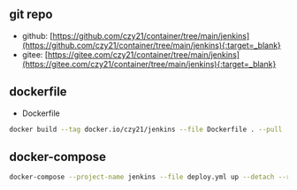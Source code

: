 ## git repo
  - github: [https://github.com/czy21/container/tree/main/jenkins](https://github.com/czy21/container/tree/main/jenkins){:target=_blank}
  - gitee: [https://gitee.com/czy21/container/tree/main/jenkins](https://gitee.com/czy21/container/tree/main/jenkins){:target=_blank}
## dockerfile
- Dockerfile
```bash
docker build --tag docker.io/czy21/jenkins --file Dockerfile . --pull
```
## docker-compose
```bash
docker-compose --project-name jenkins --file deploy.yml up --detach --remove-orphans
```